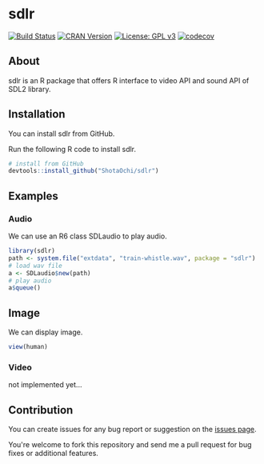 # sdlr

[![Build Status](https://github.com/ShotaOchi/sdlr/workflows/R-CMD-check/badge.svg)](https://github.com/ShotaOchi/sdlr/actions)
[![CRAN Version](https://www.r-pkg.org/badges/version/sdlr)](https://cran.r-project.org/package=sdlr)
[![License: GPL v3](https://img.shields.io/badge/License-GPL%20v3-blue.svg)](https://www.gnu.org/licenses/gpl-3.0)
[![codecov](https://codecov.io/gh/ShotaOchi/sdlr/branch/main/graph/badge.svg?token=EDRYIIMXCY)](https://codecov.io/gh/ShotaOchi/sdlr)

## About
sdlr is an R package that offers R interface to video API and sound API of SDL2 library. 

## Installation
You can install sdlr from GitHub.


Run the following R code to install sdlr.
```r
# install from GitHub
devtools::install_github("ShotaOchi/sdlr")
```

## Examples

### Audio
We can use an R6 class SDLaudio to play audio.
```r
library(sdlr)
path <- system.file("extdata", "train-whistle.wav", package = "sdlr")
# load wav file
a <- SDLaudio$new(path)
# play audio
a$queue()
```

## Image
We can display image.
```r
view(human)
```

### Video
not implemented yet...

## Contribution
You can create issues for any bug report or suggestion on the [issues page](https://github.com/ShotaOchi/sdlr/issues).


You're welcome to fork this repository and send me a pull request for bug fixes or additional features.
